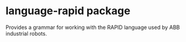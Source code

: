 # language-rapid package

Provides a grammar for working with the RAPID language used by ABB industrial robots.
